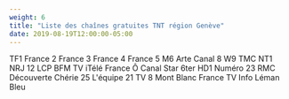 ```yaml
---
weight: 6
title: "Liste des chaînes gratuites TNT région Genève"
date: 2019-08-19T12:00:00-05:00
---
```

TF1
France 2
France 3
France 4
France 5
M6
Arte
Canal 8
W9
TMC
NT1
NRJ 12
LCP
BFM TV
iTélé
France Ô
Canal Star
6ter
HD1
Numéro 23
RMC Découverte
Chérie 25
L'équipe 21
TV 8 Mont Blanc
France TV Info
Léman Bleu
